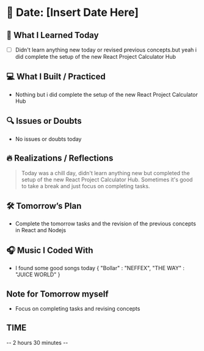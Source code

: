 # 📅 Date: [Insert Date Here]

## 🧠 What I Learned Today

- [ ] Didn't learn anything new today or revised previous concepts.but yeah i did complete the setup of the new React Project Calculator Hub

## 💻 What I Built / Practiced

- Nothing but i did complete the setup of the new React Project Calculator Hub

## 🔍 Issues or Doubts

- No issues or doubts today

## 🔥 Realizations / Reflections

> Today was a chill day, didn't learn anything new but completed the setup of the new React Project Calculator Hub. Sometimes it's good to take a break and just focus on completing tasks.

## 🛠 Tomorrow’s Plan

- Complete the tomorrow tasks and the revision of the previous concepts in React and Nodejs 

## 🎧 Music I Coded With

- I found some good songs today {
    "Bollar" : "NEFFEX",
    "THE WAY" : "JUICE WORLD"
}

## Note for Tomorrow myself

- Focus on completing tasks and revising concepts

## TIME

-- 2 hours 30 minutes --
